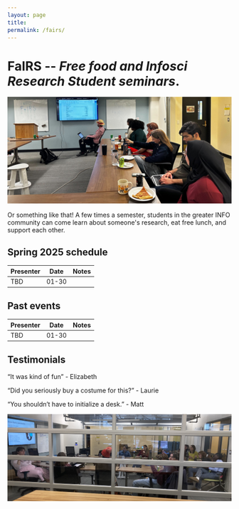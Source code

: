 ```yaml
---
layout: page
title: 
permalink: /fairs/
---
```

# **FaIRS** -- _Free food and Infosci Research Student seminars_.
![photo](images/fairs-banner.jpg)


Or something like that! A few times a semester, students in the greater INFO community can come learn about someone's research, eat free lunch, and support each other. 
<!-- I'm an interdisciplinary off-road cyclist and racer. Interdisciplinary because every year or so I have an identity crisis about which type of racing I want to do, and off-road because I like being in the trees or on the desert rocks. I've been racing endurance events since middle school circa 2007, and gravity events since college in 2012. -->


## Spring 2025 schedule


|__Presenter__|__Date__|__Notes__|    
|-------------------------|-------------------------|-----------------------|
TBD| 01-30| 

 
## Past events

|__Presenter__|__Date__|__Notes__|    
|-------------------------|-------------------------|-----------------------|
TBD| 01-30| 
 

## Testimonials

“It was kind of fun” - Elizabeth

“Did you seriously buy a costume for this?” - Laurie

“You shouldn’t have to initialize a desk.” - Matt

![photo](images/fairs-lower.JPG)


